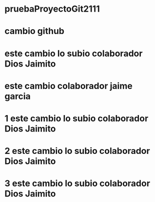 # pruebaProyectoGit2111
# cambio github
# este cambio lo subio colaborador Dios Jaimito
# este cambio colaborador jaime garcia
#
# 1 este cambio lo subio colaborador Dios Jaimito
# 2 este cambio lo subio colaborador Dios Jaimito
# 3 este cambio lo subio colaborador Dios Jaimito
